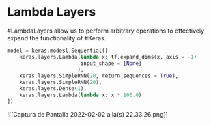 ---
---

# Lambda Layers

#LambdaLayers allow us to perform arbitrary operations to effectively expand the functionality of #Keras.

```python
model = keras.modesl.Sequential([
	keras.layers.Lambda(lambda x: tf.expand_dims(x, axis = -1)
					   	input_shape = [None]
					   ),
	keras.layers.SimpleRNN(20, return_sequences = True),
	keras.layers.SimpleRNN(20),
	keras.layers.Dense(1),
	keras.layers.Lambda(lambda x: x * 100.0)
])
```

![[Captura de Pantalla 2022-02-02 a la(s) 22.33.26.png]]